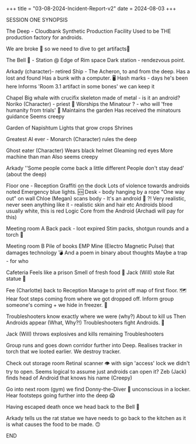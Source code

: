 +++
title = "03-08-2024-Incident-Report-v2"
date = 2024-08-03
+++

SESSION ONE SYNOPSIS 

The Deep - Cloudbank Synthetic Production Facility 
Used to be THE production factory for androids.

We are broke 🤑 so we need to dive to get artifacts🗿

The Bell 🔔 - Station @ Edge of Rim space 
Dark station - rendezvous point.

Arkady (character)- retired 
Ship - The Acheron, to and from the deep.
Has a lost and found 
Has a bunk with a computer. 🖥️
Hash marks - days he's been here
Informs 'Room 3.1 artifact in some bones' we can keep it

Chapel 
Big whale with crucifix skeleton made of metal - is it an android?
Noriko (Character) - priest 🙏
Worships the Minatour ? - who will 'free humanity from trials' 🧌
Maintains the garden
Has received the minatours guidance 
Seems creepy 

Garden of Napishtum
Lights that grow crops 
Shrines 

Greatest AI ever - Monarch (Character) rules the deep

Ghost eater (Character)
Wears black helmet 
Gleaming red eyes
More machine than man
Also seems creepy 

Arkady ''Some people come back a little different 
People don't stay dead' (about the deep)

Floor one - Reception 
Graffiti on the dock 
Lots of violence towards androids noted
Emergency blue lights. 🆘
Desk - body hanging by a rope "One way out" on wall 
Chloe (Megan) scans body - It's an android 🤖 ?! Very realistic, never seen anything like it - realistic skin and hair etc 
Androids blood usually white, this is red
Logic Core from the Android (Archadi will pay for this)

Meeting room A
Back pack - loot expired Stim packs, shotgun rounds and a torch 🔦 

Meeting room B
Pile of books
EMP Mine (Electro Magnetic Pulse) that damages technology 💣
And a poem in binary about thoughts
Maybe a trap - for who

Cafeteria 
Feels like a prison 
Smell of fresh food 🍔
Jack (Will) stole Rat statue 🐀

Fee (Charlotte) back to Reception 
Manage to print off map of first floor. 🗺️
Hear foot steps coming from where we got dropped off.
Inform group someone's coming + we hide in freezer. 🥶

Troubleshooters know exactly where we were (why?)
About to kill us
Then Androids appear (What, Why?!)
Troubleshooters fight Androids. 🔫

Jack (Will) throws explosives and kills remaining Troubleshooters

Group runs and goes down corridor further into Deep. Realises tracker in torch that we looted earlier. We destroy tracker.

Check out storage room 
Retinal scanner 👁️ with sign 'access' lock we didn't try to open. Seems logical to assume just androids can open it?
Zeb (Jack) finds head of Android that knows his name (Creepy)

Go into next room (gym) we find Donny-the-Diver 🤿 unconscious in a locker.
Hear footsteps going further into the deep 😱

Having escaped death once we head back to the Bell 🔔 

Arkady tells us the rat statue we have needs to go back to the kitchen as it is what causes the food to be made. 🙃

END
